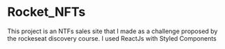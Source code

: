 # Rocket_NFTs
This project is an NTFs sales site that I made as a challenge proposed by the rockeseat discovery course. I used ReactJs with Styled Components
